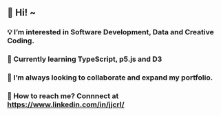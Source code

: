 ## 👋 Hi! ~

### 💡 I’m interested in Software Development, Data and Creative Coding.
### 🧠 Currently learning TypeScript, p5.js and D3
### 🌱 I’m always looking to collaborate and expand my portfolio.
### 🔔 How to reach me? Connnect at https://www.linkedin.com/in/jjcrl/ 

<!---
This is a ✨ special ✨ repository because its `README.md` (this file) appears on your GitHub profile.
You can click the Preview link to take a look at your changes.
--->
